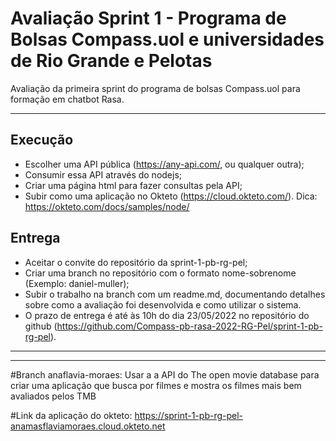 # Avaliação Sprint 1 - Programa de Bolsas Compass.uol e universidades de Rio Grande e Pelotas
Avaliação da primeira sprint do programa de bolsas Compass.uol para formação em chatbot Rasa.

---

## Execução
- Escolher uma API pública (https://any-api.com/, ou qualquer outra);
- Consumir essa API através do nodejs;
- Criar uma página html para fazer consultas pela API;
- Subir como uma aplicação no Okteto (https://cloud.okteto.com/). Dica: https://okteto.com/docs/samples/node/

## Entrega
- Aceitar o convite do repositório da sprint-1-pb-rg-pel;
- Criar uma branch no repositório com o formato nome-sobrenome (Exemplo: daniel-muller);
- Subir o trabalho na branch com um readme.md, documentando detalhes sobre como a avaliação foi desenvolvida e como utilizar o sistema.
- O prazo de entrega é até às 10h do dia 23/05/2022 no repositório do github (https://github.com/Compass-pb-rasa-2022-RG-Pel/sprint-1-pb-rg-pel).

---
---
#Branch anaflavia-moraes: Usar a a API do The open movie database para criar uma aplicação que busca por filmes e mostra os filmes mais bem avaliados pelos TMB

#Link da aplicação do okteto: https://sprint-1-pb-rg-pel-anamasflaviamoraes.cloud.okteto.net 
